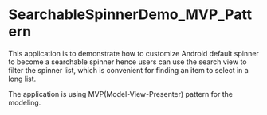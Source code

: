 # SearchableSpinnerDemo_MVP_Pattern
This application is to demonstrate how to customize Android default spinner to become a searchable spinner hence users can use the search view to filter the spinner list, which is convenient for finding an item to select in a long list.

The application is using MVP(Model-View-Presenter) pattern for the modeling.
